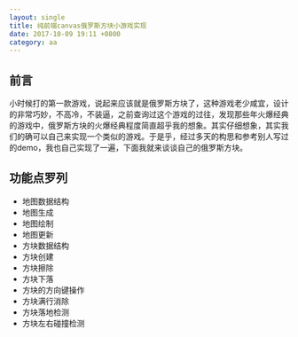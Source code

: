 ```yaml
---
layout: single
title: 纯前端canvas俄罗斯方块小游戏实现
date: 2017-10-09 19:11 +0800
category: aa
---
```


## 前言

小时候打的第一款游戏，说起来应该就是俄罗斯方块了，这种游戏老少咸宜，设计的非常巧妙，不高冷，不装逼，之前查询过这个游戏的过往，发现那些年火爆经典的游戏中，俄罗斯方块的火爆经典程度简直超乎我的想象。其实仔细想象，其实我们的确可以自己来实现一个类似的游戏。于是乎，经过多天的构思和参考别人写过的demo，我也自己实现了一遍，下面我就来谈谈自己的俄罗斯方块。

## 功能点罗列

* 地图数据结构
* 地图生成
* 地图绘制
* 地图更新
* 方块数据结构
* 方块创建
* 方块擦除
* 方块下落
* 方块的方向键操作
* 方块满行消除
* 方块落地检测
* 方块左右碰撞检测